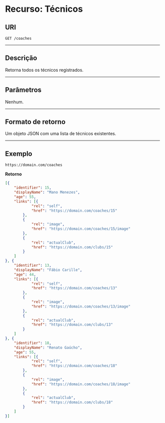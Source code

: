 
# Recurso: Técnicos

## URI 
    GET /coaches
***

## Descrição
Retorna todos os técnicos registrados.
***

## Parâmetros
Nenhum.
***

## Formato de retorno
Um objeto JSON com uma lista de técnicos existentes.
***

## Exemplo

    https://domain.com/coaches

**Retorno**
``` json
[{
    "identifier": 15,
    "displayName": "Mano Menezes",
    "age": 55,
    "links": [{
            "rel": "self",
            "href": "https://domain.com/coaches/15"
        },
        {
            "rel": "image",
            "href": "https://domain.com/coaches/15/image"
        },
        {
            "rel": "actualClub",
            "href": "https://domain.com/clubs/15"
        }
    ]
}, {
    "identifier": 13,
    "displayName": "Fábio Carille",
    "age": 44,
    "links": [{
            "rel": "self",
            "href": "https://domain.com/coaches/13"
        },
        {
            "rel": "image",
            "href": "https://domain.com/coaches/13/image"
        },
        {
            "rel": "actualClub",
            "href": "https://domain.com/clubs/13"
        }
    ]
}, {
    "identifier": 18,
    "displayName": "Renato Gaúcho",
    "age": 55,
    "links": [{
            "rel": "self",
            "href": "https://domain.com/coaches/18"
        },
        {
            "rel": "image",
            "href": "https://domain.com/coaches/18/image"
        },
        {
            "rel": "actualClub",
            "href": "https://domain.com/clubs/18"
        }
    ]
}]
```
